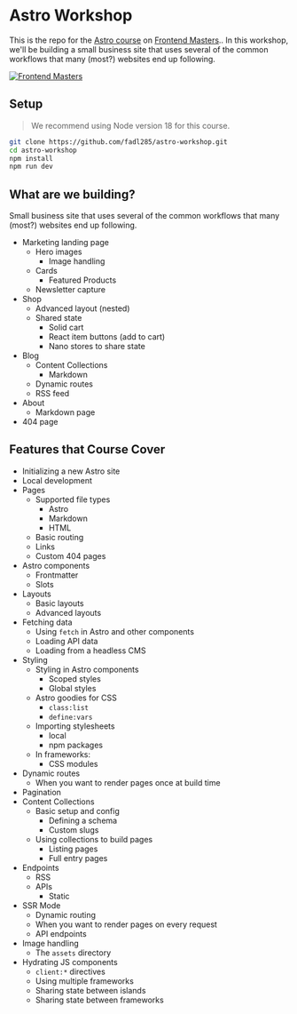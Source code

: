 # Astro Workshop

This is the repo for the [Astro course](https://frontendmasters.com/courses/astro/) on [Frontend Masters](https://frontendmasters.com).. In this workshop, we'll be building a small business site that uses several of the common workflows that many (most?) websites end up following.

[![Frontend Masters](https://static.frontendmasters.com/assets/brand/logos/full.png)](https://frontendmasters.com)

## Setup

> We recommend using Node version 18 for this course.

```bash
git clone https://github.com/fadl285/astro-workshop.git
cd astro-workshop
npm install
npm run dev
```

## What are we building?

Small business site that uses several of the common workflows that many (most?) websites end up following.

- Marketing landing page
  - Hero images
    - Image handling
  - Cards
    - Featured Products
  - Newsletter capture
- Shop 
  - Advanced layout (nested)
  - Shared state
    - Solid cart
    - React item buttons (add to cart)
    - Nano stores to share state
- Blog
  - Content Collections
    - Markdown
  - Dynamic routes
  - RSS feed
- About
  - Markdown page
- 404 page

## Features that Course Cover

- Initializing a new Astro site
- Local development
- Pages
	- Supported file types
		- Astro
		- Markdown
		- HTML
	- Basic routing
	- Links
	- Custom 404 pages
- Astro components
	- Frontmatter
	- Slots
- Layouts
	- Basic layouts
	- Advanced layouts
- Fetching data
	- Using `fetch` in Astro and other components
	- Loading API data
	- Loading from a headless CMS
- Styling
	- Styling in Astro components
		- Scoped styles
		- Global styles
	- Astro goodies for CSS
		- `class:list`
		- `define:vars`
	- Importing stylesheets
		- local
		- npm packages
	- In frameworks:
		- CSS modules
- Dynamic routes
	- When you want to render pages once at build time
- Pagination
- Content Collections
	- Basic setup and config
		- Defining a schema
		- Custom slugs
	- Using collections to build pages
		- Listing pages
		- Full entry pages
- Endpoints
	- RSS
	- APIs
		- Static
- SSR Mode
	- Dynamic routing
  	- When you want to render pages on every request
	- API endpoints
- Image handling
	- The `assets` directory
- Hydrating JS components
	- `client:*` directives
	- Using multiple frameworks
	- Sharing state between islands
	- Sharing state between frameworks
